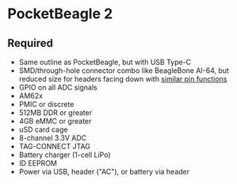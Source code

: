 # PocketBeagle 2

## Required
* Same outline as PocketBeagle, but with USB Type-C
* SMD/through-hole connector combo like BeagleBone AI-64, but reduced size for headers facing down with [similar pin functions](https://docs.beagleboard.io/latest/boards/pocketbeagle/original/ch07.html)
* GPIO on all ADC signals
* AM62x
* PMIC or discrete
* 512MB DDR or greater
* 4GB eMMC or greater
* uSD card cage
* 8-channel 3.3V ADC
* TAG-CONNECT JTAG
* Battery charger (1-cell LiPo)
* ID EEPROM
* Power via USB, header ("AC"), or battery via header
